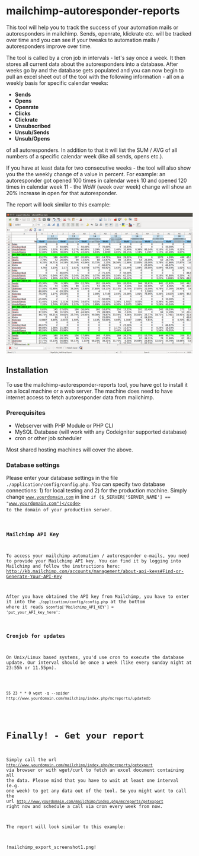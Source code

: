 # mailchimp-autoresponder-reports

This tool will help you to track the success of your automation mails or autoresponders in mailchimp. Sends, openrate, klickrate etc. will be tracked over time and you can see if your tweaks to automation mails / autoresponders improve over time.

The tool is called by a cron job in intervals - let's say once a week. It then stores all current data about the autoresponders into a database. After weeks go by and the database gets populated and you can now begin to pull an excel sheet out of the tool with the following information - all on a weekly basis for specific calendar weeks:

- **Sends**
- **Opens**
- **Openrate**
- **Clicks**
- **Clickrate**
- **Unsubscribed**
- **Unsub/Sends**
- **Unsub/Opens**

of all autoresponders. In addition to that it will list the SUM / AVG of all numbers of a specific calendar week (like all sends, opens etc.).

If you have at least data for two consecutive weeks - the tool will also show you the the weekly change of a value in percent.
For example: an autoresponder got opened 100 times in calendar week 10 and opened 120 times in calendar week 11 - the WoW (week over week) change will show an 20% increase in open for that autoresponder.

The report will look similar to this example:

![mailchimp-autoresponder-reports example export](mailchimp_export_screenshot1.png?raw=true "mailchimp-autoresponder-reports example export")

## Installation

To use the mailchimp-autoresponder-reports tool, you have got to install it on a local machine or a web server. The machine does need to have internet access to fetch autoresponder data from mailchimp.


### Prerequisites

* Webserver with PHP Module or PHP CLI
* MySQL Database (will work with any Codeigniter supported database)
* cron or other job scheduler

Most shared hosting machines will cover the above.


### Database settings

Please enter your database settings in the file <code>./application/config/config.php</code>. You can specify two database connections: 1) for local testing and 2) for the production machine. Simply change <code>www.yourdomain.com</code> in line <code>if ($_SERVER['SERVER_NAME'] == "www.yourdomain.com")</code> to the domain of your production server.


### Mailchimp API Key

To access your mailchimp automation / autoresponder e-mails, you need to provide your Mailchimp API key. You can find it by logging into Mailchimp and follow the instructions here: http://kb.mailchimp.com/accounts/management/about-api-keys#Find-or-Generate-Your-API-Key

After you have obtained the API key from Mailchimp, you have to enter it into the <code>./application/config/config.php</code> at the bottom where it reads <code>$config['Mailchimp_API_KEY'] = 'put_your_API_key_here';</code>


### Cronjob for updates

On Unix/Linux based systems, you'd use cron to execute the database update. Our interval should be once a week (like every sunday night at 23:55h or 11.55pm).

<pre><code>
55 23 * * 0 wget -q --spider http://www.yourdomain.com/mailchimp/index.php/mcreports/updatedb
</code></pre>



# Finally! - Get your report

Simply call the url <code>http://www.yourdomain.com/mailchimp/index.php/mcreports/getexport</code> via browser or with wget/curl to fetch an excel document containing all the data. Please mind that you have to wait at least one interval (e.g. one week) to get any data out of the tool. So you might want to call the url <code>http://www.yourdomain.com/mailchimp/index.php/mcreports/getexport</code> right now and schedule a call via cron every week from now.

The report will look similar to this example:

!mailchimp_export_screenshot1.png!